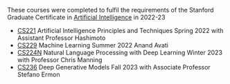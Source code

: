 These courses were completed to fulfil the requirements of the Stanford Graduate Certificate in [Artificial Intelligence](https://online.stanford.edu/programs/artificial-intelligence-graduate-certificate) in 2022-23

- [CS221](https://stanford-cs221.github.io/spring2022/) Artificial Intelligence Principles and Techniques Spring 2022 with Assistant Professor Hashimoto
- [CS229](https://cs229.stanford.edu/index-sum22.html) Machine Learning Summer 2022 Anand Avati
- [CS224N](https://web.stanford.edu/class/cs224n/) Natural Language Processing with Deep Learning Winter 2023 with Professor Chris Manning 
- [CS236](https://deepgenerativemodels.github.io/) Deep Generative Models Fall 2023 with Associate Professor Stefano Ermon
